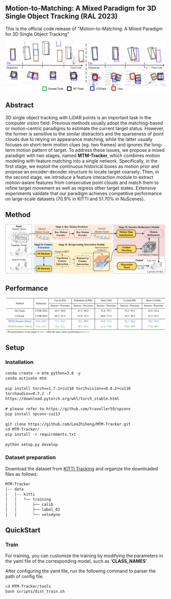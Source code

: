 ## Motion-to-Matching: A Mixed Paradigm for 3D Single Object Tracking (RAL 2023)

This is the official code release of "Motion-to-Matching: A Mixed Paradigm for 3D Single Object Tracking"

![](https://github.com/LeoZhiheng/MTM-Tracker/blob/main/Picture/Quantitative_results.png)

## Abstract

3D single object tracking with LiDAR points is an important task in the computer vision field. Previous methods usually adopt the matching-based or motion-centric paradigms to estimate the current target status. However, the former is sensitive to the similar distractors and the sparseness of point clouds due to relying on appearance matching, while the latter usually focuses on short-term motion clues (eg. two frames) and ignores the long-term motion pattern of target. To address these issues, we propose a mixed paradigm with two stages, named **MTM-Tracker**, which combines motion modeling with feature matching into a single network. Specifically, in the first stage, we exploit the continuous historical boxes as motion prior and propose an encoder-decoder structure to locate target coarsely. Then, in the second stage, we introduce a feature interaction module to extract motion-aware features from consecutive point clouds and match them to refine target movement as well as regress other target states. Extensive experiments validate that our paradigm achieves competitive performance on large-scale datasets (70.9\% in KITTI and 51.70\% in NuScenes).

## Method

![](https://github.com/LeoZhiheng/MTM-Tracker/blob/main/Picture/MTM-Tracker.png)

## Performance

![](https://github.com/LeoZhiheng/MTM-Tracker/blob/main/Picture/Performance.png)

## Setup
### Installation
```
conda create -n mtm python=3.8 -y
conda activate mtm

pip install torch==1.7.1+cu110 torchvision==0.8.2+cu110 torchaudio==0.7.2 -f https://download.pytorch.org/whl/torch_stable.html

# please refer to https://github.com/traveller59/spconv
pip install spconv-cu113

git clone https://github.com/LeoZhiheng/MTM-Tracker.git
cd MTM-Tracker/
pip install -r requirements.txt

python setup.py develop
```

### Dataset preparation
Download the dataset from [KITTI Tracking](https://www.cvlibs.net/datasets/kitti/) and organize the downloaded files as follows:

```
MTM-Tracker                                           
|-- data                                     
|   |-- kitti                                                                          
│   │   └── training
│   │       ├── calib
│   │       ├── label_02
│   │       └── velodyne
```

## QuickStart
### Train
For training, you can customize the training by modifying the parameters in the yaml file of the corresponding model, such as '**CLASS_NAMES**'.

After configuring the yaml file, run the following command to parser the path of config file.

```
cd MTM-Tracker/tools
bash scripts/dist_train.sh
```
